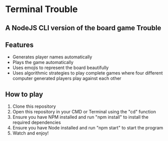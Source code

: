 # Terminal Trouble

## A NodeJS CLI version of the board game Trouble

## Features

- Generates player names automatically
- Plays the game automatically
- Uses emojis to represent the board beautifully
- Uses algorithmic strategies to play complete games where four different computer generated players
  play against each other

## How to play

1. Clone this repository
2. Open this repository in your CMD or Terminal using the "cd" function
3. Ensure you have NPM installed and run "npm install" to install the required dependencies
4. Ensure you have Node installed and run "npm start" to start the program
5. Watch and enjoy!
